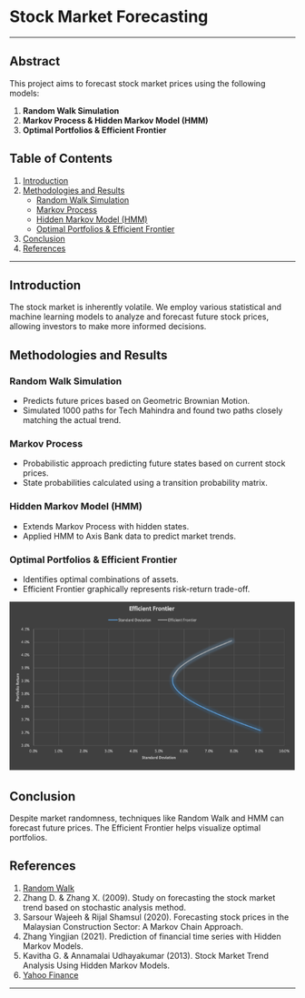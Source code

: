# Stock Market Forecasting

---
## Abstract
This project aims to forecast stock market prices using the following models:
1. **Random Walk Simulation**  
2. **Markov Process & Hidden Markov Model (HMM)**  
3. **Optimal Portfolios & Efficient Frontier**  

## Table of Contents
1. [Introduction](#introduction)
2. [Methodologies and Results](#methodologies-and-results)
    - [Random Walk Simulation](#random-walk-simulation)
    - [Markov Process](#markov-process)
    - [Hidden Markov Model (HMM)](#hidden-markov-model-hmm)
    - [Optimal Portfolios & Efficient Frontier](#optimal-portfolios-and-efficient-frontier)
3. [Conclusion](#conclusion)
4. [References](#references)

---

## Introduction
The stock market is inherently volatile. We employ various statistical and machine learning models to analyze and forecast future stock prices, allowing investors to make more informed decisions.

## Methodologies and Results

### Random Walk Simulation
- Predicts future prices based on Geometric Brownian Motion.
- Simulated 1000 paths for Tech Mahindra and found two paths closely matching the actual trend.

### Markov Process
- Probabilistic approach predicting future states based on current stock prices.
- State probabilities calculated using a transition probability matrix.

### Hidden Markov Model (HMM)
- Extends Markov Process with hidden states.
- Applied HMM to Axis Bank data to predict market trends.

### Optimal Portfolios & Efficient Frontier
- Identifies optimal combinations of assets.
- Efficient Frontier graphically represents risk-return trade-off.

![Efficient Frontier](Efficient_frontier.png)

## Conclusion
Despite market randomness, techniques like Random Walk and HMM can forecast future prices. The Efficient Frontier helps visualize optimal portfolios.

## References
1. [Random Walk](https://blog.quantinsti.com/random-walk/)
2. Zhang D. & Zhang X. (2009). Study on forecasting the stock market trend based on stochastic analysis method.
3. Sarsour Wajeeh & Rijal Shamsul (2020). Forecasting stock prices in the Malaysian Construction Sector: A Markov Chain Approach.
4. Zhang Yingjian (2021). Prediction of financial time series with Hidden Markov Models.
5. Kavitha G. & Annamalai Udhayakumar (2013). Stock Market Trend Analysis Using Hidden Markov Models.
6. [Yahoo Finance](https://in.finance.yahoo.com/)

---


